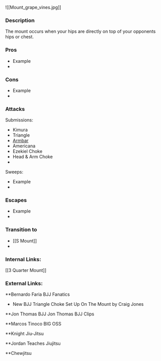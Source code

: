 ![[Mount_grape_vines.jpg]]
### Description
The mount occurs when your hips are directly on top of your opponents hips or chest.

### Pros
- Example
- 
### Cons
- Example
- 

### Attacks

Submissions:
- Kimura
- Triangle
- [Armbar](Armbar%20from%20Mount.md)
- Americana
- Ezekiel Choke
- Head & Arm Choke
- 

Sweeps:
- Example
- 

### Escapes
- Example
- 


### Transition to
- [[S Mount]]
- 

### Internal Links:
[[3 Quarter Mount]]



### External Links:
**Bernardo Faria BJJ Fanatics[](https://www.youtube.com/channel/UCtXtqlLdZYZm3060qVExXkA) 
- New BJJ Triangle Choke Set Up On The Mount by Craig Jones[](https://www.youtube.com/watch?v=xnlx_hNfuZ4)

**Jon Thomas BJJ [](https://www.youtube.com/channel/UCBNsOFfO-TZDIpygfz5paaQ)
Jon Thomas BJJ Clips [](https://www.youtube.com/channel/UCG4TX-FaQdT7Z-e3NWx8Wyw)

**Marcos Tinoco BIG OSS[](https://www.youtube.com/channel/UCilIX_yDgcTP3j7zMjJTIvg)

**Knight Jiu-Jitsu[](https://www.youtube.com/channel/UCDaSNu2fM3JL4VdlSwcFtOw)

**Jordan Teaches Jiujitsu [](https://www.youtube.com/channel/UCexKjyhZ5EvBTWyg6U6e5Og)

**Chewjitsu[](https://www.youtube.com/channel/UCGCZBBvu7ZnqHYHuScODbAQ)

